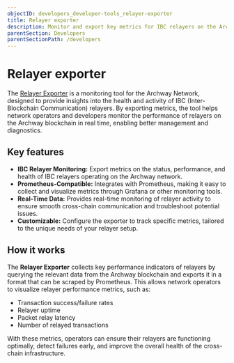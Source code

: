 ```yaml
---
objectID: developers_developer-tools_relayer-exporter
title: Relayer exporter
description: Monitor and export key metrics for IBC relayers on the Archway blockchain.
parentSection: Developers
parentSectionPath: /developers
---
```


# Relayer exporter

The [Relayer Exporter](https://github.com/archway-network/relayer_exporter) is a monitoring tool for the Archway Network, designed to provide insights into the health and activity of IBC (Inter-Blockchain Communication) relayers. By exporting metrics, the tool helps network operators and developers monitor the performance of relayers on the Archway blockchain in real time, enabling better management and diagnostics.

## Key features

- **IBC Relayer Monitoring:** Export metrics on the status, performance, and health of IBC relayers operating on the Archway network.
- **Prometheus-Compatible:** Integrates with Prometheus, making it easy to collect and visualize metrics through Grafana or other monitoring tools.
- **Real-Time Data:** Provides real-time monitoring of relayer activity to ensure smooth cross-chain communication and troubleshoot potential issues.
- **Customizable:** Configure the exporter to track specific metrics, tailored to the unique needs of your relayer setup.

## How it works

The **Relayer Exporter** collects key performance indicators of relayers by querying the relevant data from the Archway blockchain and exports it in a format that can be scraped by Prometheus. This allows network operators to visualize relayer performance metrics, such as:

- Transaction success/failure rates
- Relayer uptime
- Packet relay latency
- Number of relayed transactions

With these metrics, operators can ensure their relayers are functioning optimally, detect failures early, and improve the overall health of the cross-chain infrastructure.
